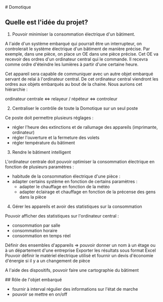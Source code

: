 # Domotique

## Quelle est l'idée du projet?

1. Pouvoir minimiser la consommation électrique d'un bâtiment.

A l'aide d'un système embarqué qui pourrait être un interrupteur, on controlerait le système électrique d'un bâtiment de manière précise. Par exemple, dans une pièce, on place un OE dans une pièce précise. Cet OE va recevoir des ordres d'un ordinateur central qui le commande. Il recevra comme ordre d'éteindre les lumières à partir d'une certaine heure.

Cet appareil sera capable de communiquer avec un autre objet embarqué servant de relai à l'ordinateur central. De cet ordinateur central viendront les ordres aux objets embarqués au bout de la chaine.
Nous aurions cet hiérarchie :

ordinateur centrale <=> relayeur / répéteur <=> controleur

2. Centraliser le contrôle de toute la Domotique sur un seul poste

Ce poste doit permettre plusieurs réglages :
  - régler l'heure des extinctions et de rallumage des appareils (imprimante, ordinateur)
  - régler l'ouverture et la fermeture des volets
  - régler température du bâtiment


3. Rendre le bâtiment intelligent

L'ordinateur centrale doit pouvoir optimiser la consommation électrique en fonction de plusieurs paramètres :
  - habitude de la consommation électrique d'une pièce :
  - adapter certains système en fonction de certains paramètres :
    - adapter le chauffage en fonction de la météo
    - adapter éclairage et chauffage en fonction de la précense des gens dans la pièce

4. Gérer les appareils et avoir des statistiques sur la consommation

Pouvoir afficher des statistiques sur l'ordinateur central :
  - consommation par salle
  - consommation horaire
  - consommation en temps réel

Définir des ensembles d'appareils => pouvoir donner un nom à un étage ou à un département d'une entreprise
Exporter les résultats sous format Excel
Pouvoir définir le matériel électrique utilisé  et fournir un devis d'économie d'énergie si il y a un changement de pièce

A l'aide des dispositifs, pouvoir faire une cartographie du bâtiment


## Rôle de l'objet embarqué

- fournir à interval régulier des informations sur l'état de marche
- pouvoir se mettre en on/off
